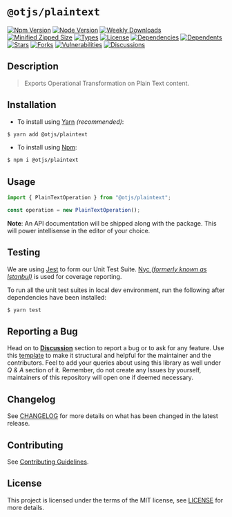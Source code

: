 # `@otjs/plaintext`

[![Npm Version](https://img.shields.io/npm/v/@otjs/plaintext)](https://www.npmjs.com/package/@otjs/plaintext)
[![Node Version](https://img.shields.io/node/v/@otjs/plaintext)](https://www.npmjs.com/package/@otjs/plaintext)
[![Weekly Downloads](https://img.shields.io/npm/dw/@otjs/plaintext)](https://www.npmjs.com/package/@otjs/plaintext)
[![Minified Zipped Size](https://img.shields.io/bundlephobia/minzip/@otjs/plaintext)](https://www.npmjs.com/package/@otjs/plaintext)
[![Types](https://img.shields.io/npm/types/@otjs/plaintext)](https://www.npmjs.com/package/@otjs/plaintext)
[![License](https://img.shields.io/npm/l/@otjs/plaintext)](https://github.com/Progyan1997/Operational-Transformation/blob/main/packages/plaintext/LICENSE)
[![Dependencies](https://img.shields.io/librariesio/release/npm/@otjs/plaintext)](https://www.npmjs.com/package/@otjs/plaintext)
[![Dependents](https://img.shields.io/librariesio/dependents/npm/@otjs/plaintext)](https://www.npmjs.com/package/@otjs/plaintext)
[![Stars](https://img.shields.io/github/stars/Progyan1997/Operational-Transformation)](https://github.com/Progyan1997/Operational-Transformation)
[![Forks](https://img.shields.io/github/forks/Progyan1997/Operational-Transformation)](https://github.com/Progyan1997/Operational-Transformation)
[![Vulnerabilities](https://img.shields.io/snyk/vulnerabilities/npm/@otjs/plaintext)](https://github.com/Progyan1997/Operational-Transformation/blob/main/.github/SECURITY.md)
[![Discussions](https://img.shields.io/github/discussions/Progyan1997/Operational-Transformation)](https://github.com/Progyan1997/Operational-Transformation/discussions)

## Description

> Exports Operational Transformation on Plain Text content.

## Installation

- To install using [Yarn](https://yarnpkg.com) _(recommended)_:

```sh
$ yarn add @otjs/plaintext
```

- To install using [Npm](https://www.npmjs.com):

```sh
$ npm i @otjs/plaintext
```

## Usage

```ts
import { PlainTextOperation } from "@otjs/plaintext";

const operation = new PlainTextOperation();
```

**Note**: An API documentation will be shipped along with the package. This will power intellisense in the editor of your choice.

## Testing

We are using [Jest](https://jestjs.io) to form our Unit Test Suite. [Nyc _(formerly known as Istanbul)_](https://istanbul.js.org/) is used for coverage reporting.

To run all the unit test suites in local dev environment, run the following after dependencies have been installed:

```sh
$ yarn test
```

## Reporting a Bug

Head on to [**Discussion**](https://github.com/Progyan1997/Operational-Transformation/discussions) section to report a bug or to ask for any feature. Use this [template](https://github.com/Progyan1997/Operational-Transformation/discussions/30) to make it structural and helpful for the maintainer and the contributors. Feel to add your queries about using this library as well under _Q & A_ section of it. Remember, do not create any Issues by yourself, maintainers of this repository will open one if deemed necessary.

## Changelog

See [CHANGELOG](https://github.com/Progyan1997/Operational-Transformation/blob/main/CHANGELOG.md) for more details on what has been changed in the latest release.

## Contributing

See [Contributing Guidelines](https://github.com/Progyan1997/Operational-Transformation/blob/main/.github/CONTRIBUTING.md).

## License

This project is licensed under the terms of the MIT license, see [LICENSE](https://github.com/Progyan1997/Operational-Transformation/blob/main/packages/plaintext/LICENSE) for more details.
